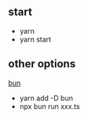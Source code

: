 ## start
* yarn
* yarn start

## other options
[bun](https://bun.sh/docs/installation)
* yarn add -D bun
* npx bun run xxx.ts
